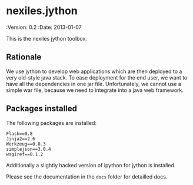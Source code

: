 nexiles.jython
==============

:Version: 0.2
:Date:    2013-01-07

This is the nexiles jython toolbox.

Rationale
---------

We use jython to develop web applications which are then deployed
to a very old-style java stack.  To ease deployment for the end user,
we want to have all the dependencies in one jar file.  Unfortunately,
we cannot use a simple war file, because we need to integrate into
a java web framework.

Packages installed
------------------

The following packages are installed:

    Flask==0.8
    Jinja2==2.6
    Werkzeug==0.8.3
    simplejson==3.0.4
    wsgiref==0.1.2

Additionally a slightly hacked version of ipython for jython is installed.

Please see the documentation in the `docs` folder for detailled docs.
